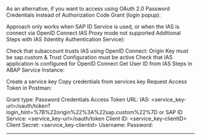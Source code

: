 As an alternative, if you want to access using OAuth 2.0 Password Credentials instead of Authorization Code Grant (login popup):

Approach only works when SAP ID Service is used, or when the IAS is connect via OpenID Connect
IAS Proxy mode not supported
Additional Steps with IAS (Identity Authentication Service):

Check that subaccount trusts IAS using OpenID Connect: Origin Key must be sap.custom & Trust Configuration must be active
Check that IAS application is configured for OpenID Connect
Get User ID from IAS
Steps in ABAP Service Instance:

Create a service key
Copy credentials from services key
Request Access Token in Postman:

Grant type: Password Credentials
Access Token URL:
IAS: <service_key-url>/oauth/token?login_hint=%7B%22origin%22%3A%22sap.custom%22%7D
or SAP ID Service: <service_key-url>/oauth/token
Client ID: <service_key-clientID>
Client Secret: <service_key-clientid>
Username: <user ID from IAS or SAP ID Service>
Password: <password of IAS user or SAP ID Service>


------
